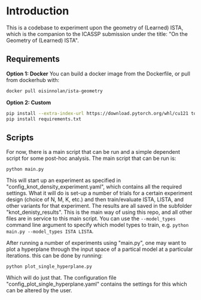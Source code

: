 # Introduction
This is a codebase to experiment upon the geometry of (Learned) ISTA, which is the companion to the ICASSP submission under the title: "On the Geometry of (Learned) ISTA".

## Requirements
**Option 1: Docker**
You can build a docker image from the Dockerfile, or pull from dockerhub with:
```bash
docker pull oisinnolan/ista-geometry
```

**Option 2: Custom**
```bash
pip install --extra-index-url https://download.pytorch.org/whl/cu121 torch==2.2.2+cu121 torchvision
pip install requirements.txt
```

## Scripts
For now, there is a main script that can be run and a simple dependent script for some post-hoc analysis. The main script that can be run is:
```
python main.py
```
This will start up an experiment as specified in "config_knot_density_experiment.yaml", which contains all the required settings. What it will do is set-up a number of trials for a certain experiment design (choice of N, M, K, etc.) and then train/evaluate ISTA, LISTA, and other variants for that experiment. The results are all saved in the subfolder "knot_denisty_results". This is the main way of using this repo, and all other files are in service to this main script. You can use the `--model_types` command line argument to specify which model types to train, e.g. `python main.py --model_types ISTA LISTA`.

After running a number of experiments using "main.py", one may want to plot a hyperplane through the input space of a partical model at a particular iterations. this can be done by running:
```
python plot_single_hyperplane.py
```
Which will do just that. The configuration file "config_plot_single_hyperplane.yaml" contains the settings for this which can be altered by the user.